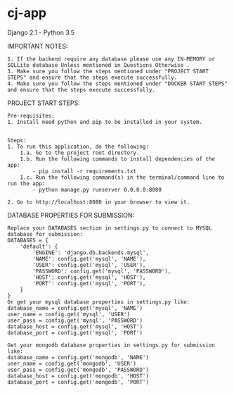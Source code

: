 # cj-app
Django 2.1 - Python 3.5

IMPORTANT NOTES:

    1. If the backend require any database please use any IN-MEMORY or SQLLite database Unless mentioned in Questions Otherwise .
    3. Make sure you follow the steps mentioned under "PROJECT START STEPS" and ensure that the steps execute successfully. 
    4. Make sure you follow the steps mentioned under "DOCKER START STEPS" and ensure that the steps execute successfully. 

PROJECT START STEPS:

    Pre-requisites:
    1. Install need python and pip to be installed in your system.


    Steps:
    1. To run this application, do the following:
        1.a. Go to the project root directory.
        1.b. Run the following commands to install dependencies of the app:
        	- pip install -r requirements.txt
        1.c. Run the following command(s) in the terminal/command line to run the app:    
            - python manage.py runserver 0.0.0.0:8080
    
    2. Go to http://localhost:8080 in your browser to view it.
    
DATABASE PROPERTIES FOR SUBMISSION:

    Replace your DATABASES section in settings.py to connect to MYSQL database for submission:
    DATABASES = {
        'default': {
            'ENGINE': 'django.db.backends.mysql',
            'NAME': config.get('mysql', 'NAME'),
            'USER': config.get('mysql', 'USER'),
            'PASSWORD': config.get('mysql', 'PASSWORD'),
            'HOST': config.get('mysql', 'HOST'),
            'PORT': config.get('mysql', 'PORT'),
        }
    }
    Or get your mysql database properties in settings.py like:
    database_name = config.get('mysql', 'NAME')
    user_name = config.get('mysql', 'USER')
    user_pass = config.get('mysql', 'PASSWORD')
    database_host = config.get('mysql', 'HOST')
    database_port = config.get('mysql', 'PORT')

    Get your mongodb database properties in settings.py for submission like:
    database_name = config.get('mongodb', 'NAME')
    user_name = config.get('mongodb', 'USER')
    user_pass = config.get('mongodb', 'PASSWORD')
    database_host = config.get('mongodb', 'HOST')
    database_port = config.get('mongodb', 'PORT')